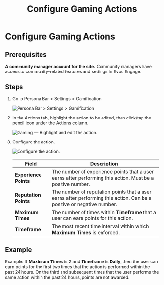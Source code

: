 ﻿---
uid: configure-gaming-actions
locale: en
title: Configure Gaming Actions
dnneditions: Evoq Engage
dnnversion: 09.02.00
related-topics: configure-gaming-privileges,create-badge,edit-badge,delete-badge
---

# Configure Gaming Actions

## Prerequisites

**A community manager account for the site.** Community managers have access to community-related features and settings in Evoq Engage.

## Steps

1.  Go to Persona Bar \> Settings \> Gamification.
    
    ![Persona Bar > Settings > Gamification](/images/scr-pbar-mod-Settings-E91.png)
    
2.  In the Actions tab, highlight the action to be edited, then click/tap the pencil icon under the Actions column.
    
      
    
    ![Gaming — Highlight and edit the action.](/images/scr-Gaming-ActionsActions-Edit.png)
    
      
    
3.  Configure the action.
    
      
    
    ![Configure the action.](/images/scr-Gaming-ActionsEdit.png)
    
      
    
    |**Field**|**Description**|
    |---|---|
    |**Experience Points**|The number of experience points that a user earns after performing this action. Must be a positive number.|
    |**Reputation Points**|The number of reputation points that a user earns after performing this action. Can be a positive or negative number.|
    |**Maximum Times**|The number of times within **Timeframe** that a user can earn points for this action.|
    |**Timeframe**|The most recent time interval within which **Maximum Times** is enforced.|
    

## Example

Example: If **Maximum Times** is 2 and **Timeframe** is **Daily**, then the user can earn points for the first two times that the action is performed within the past 24 hours. On the third and subsequent times that the user performs the same action within the past 24 hours, points are not awarded.
